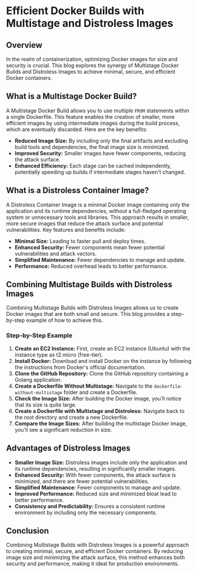 # Efficient Docker Builds with Multistage and Distroless Images

## Overview
In the realm of containerization, optimizing Docker images for size and security is crucial. This blog explores the synergy of Multistage Docker Builds and Distroless Images to achieve minimal, secure, and efficient Docker containers.

## What is a Multistage Docker Build?
A Multistage Docker Build allows you to use multiple `FROM` statements within a single Dockerfile. This feature enables the creation of smaller, more efficient images by using intermediate images during the build process, which are eventually discarded. Here are the key benefits:
- **Reduced Image Size:** By including only the final artifacts and excluding build tools and dependencies, the final image size is minimized.
- **Improved Security:** Smaller images have fewer components, reducing the attack surface.
- **Enhanced Efficiency:** Each stage can be cached independently, potentially speeding up builds if intermediate stages haven't changed.

## What is a Distroless Container Image?
A Distroless Container Image is a minimal Docker image containing only the application and its runtime dependencies, without a full-fledged operating system or unnecessary tools and libraries. This approach results in smaller, more secure images that reduce the attack surface and potential vulnerabilities. Key features and benefits include:
- **Minimal Size:** Leading to faster pull and deploy times.
- **Enhanced Security:** Fewer components mean fewer potential vulnerabilities and attack vectors.
- **Simplified Maintenance:** Fewer dependencies to manage and update.
- **Performance:** Reduced overhead leads to better performance.

## Combining Multistage Builds with Distroless Images
Combining Multistage Builds with Distroless Images allows us to create Docker images that are both small and secure. This blog provides a step-by-step example of how to achieve this.

### Step-by-Step Example
1. **Create an EC2 Instance:** First, create an EC2 instance (Ubuntu) with the instance type as t2.micro (free-tier).
2. **Install Docker:** Download and install Docker on the instance by following the instructions from Docker's official documentation.
3. **Clone the GitHub Repository:** Clone the GitHub repository containing a Golang application.
4. **Create a Dockerfile Without Multistage:** Navigate to the `dockerfile-without-multistage` folder and create a Dockerfile.
5. **Check the Image Size:** After building the Docker image, you'll notice that its size is quite large.
6. **Create a Dockerfile with Multistage and Distroless:** Navigate back to the root directory and create a new Dockerfile.
7. **Compare the Image Sizes:** After building the multistage Docker image, you'll see a significant reduction in size.

## Advantages of Distroless Images
- **Smaller Image Size:** Distroless images include only the application and its runtime dependencies, resulting in significantly smaller images.
- **Enhanced Security:** With fewer components, the attack surface is minimized, and there are fewer potential vulnerabilities.
- **Simplified Maintenance:** Fewer components to manage and update.
- **Improved Performance:** Reduced size and minimized bloat lead to better performance.
- **Consistency and Predictability:** Ensures a consistent runtime environment by including only the necessary components.

## Conclusion
Combining Multistage Builds with Distroless Images is a powerful approach to creating minimal, secure, and efficient Docker containers. By reducing image size and minimizing the attack surface, this method enhances both security and performance, making it ideal for production environments.
